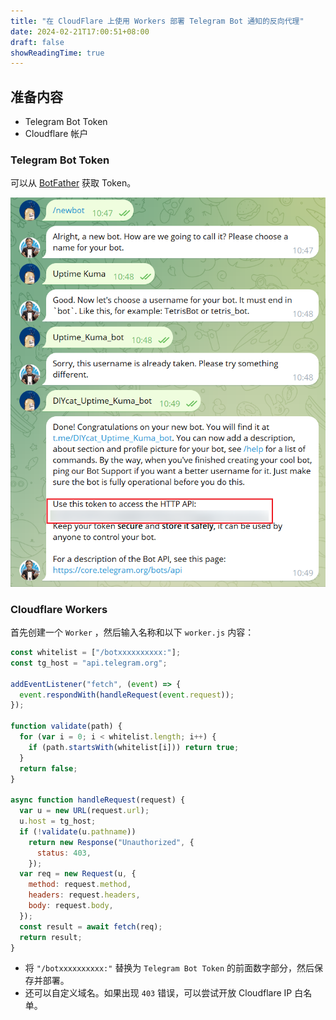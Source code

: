```yaml
---
title: "在 CloudFlare 上使用 Workers 部署 Telegram Bot 通知的反向代理"
date: 2024-02-21T17:00:51+08:00
draft: false
showReadingTime: true
---
```


## 准备内容

- Telegram Bot Token
- Cloudflare 帐户

### Telegram Bot Token

可以从 [BotFather](https://t.me/BotFather) 获取 Token。

![截图](Snipaste_2024-02-21_17-26-26.png)

### Cloudflare Workers

首先创建一个 `Worker` ，然后输入名称和以下 `worker.js` 内容：

```js
const whitelist = ["/botxxxxxxxxxx:"];
const tg_host = "api.telegram.org";

addEventListener("fetch", (event) => {
  event.respondWith(handleRequest(event.request));
});

function validate(path) {
  for (var i = 0; i < whitelist.length; i++) {
    if (path.startsWith(whitelist[i])) return true;
  }
  return false;
}

async function handleRequest(request) {
  var u = new URL(request.url);
  u.host = tg_host;
  if (!validate(u.pathname))
    return new Response("Unauthorized", {
      status: 403,
    });
  var req = new Request(u, {
    method: request.method,
    headers: request.headers,
    body: request.body,
  });
  const result = await fetch(req);
  return result;
}
```

- 将 `"/botxxxxxxxxxx:"` 替换为 `Telegram Bot Token` 的前面数字部分，然后保存并部署。
- 还可以自定义域名。如果出现 `403` 错误，可以尝试开放 Cloudflare IP 白名单。
